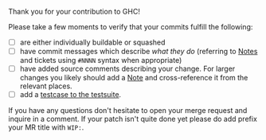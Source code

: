 Thank you for your contribution to GHC!

Please take a few moments to verify that your commits fulfill the following:

 * [ ] are either individually buildable or squashed
 * [ ] have commit messages which describe *what they do*
   (referring to [Notes][notes] and tickets using `#NNNN` syntax when
   appropriate)
 * [ ] have added source comments describing your change. For larger changes you
   likely should add a [Note][notes] and cross-reference it from the relevant
   places.
 * [ ] add a [testcase to the
   testsuite](https://gitlab.haskell.org/ghc/ghc/wikis/building/running-tests/adding).

If you have any questions don't hesitate to open your merge request and inquire
in a comment. If your patch isn't quite done yet please do add prefix your MR
title with `WIP:`.

[notes]: https://gitlab.haskell.org/ghc/ghc/wikis/commentary/coding-style#comments-in-the-source-code
